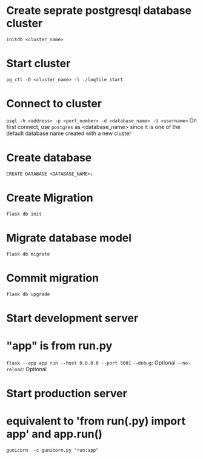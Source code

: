 # Create seprate postgresql database cluster
`initdb <cluster_name>`

# Start cluster
`pg_ctl -D <cluster_name> -l ./logfile start`

# Connect to cluster
`psql -h <address> -p <port_number> -d <database_name> -U <username>`
On first connect, use `postgres` as <database_name> since it is one of the default database name created with a new cluster

# Create database
`CREATE DATABASE <DATABASE_NAME>;`

# Create Migration
`flask db init`

# Migrate database model
`flask db migrate`

# Commit migration
`flask db upgrade`

# Start development server
# "app" is from run.py
`flask --app app run --host 0.0.0.0 --port 5001`
`--debug`: Optional
`--no-reload`: Optional

# Start production server
# equivalent to 'from run(.py) import app' and app.run()
`gunicorn  -c gunicorn.py "run:app"`
